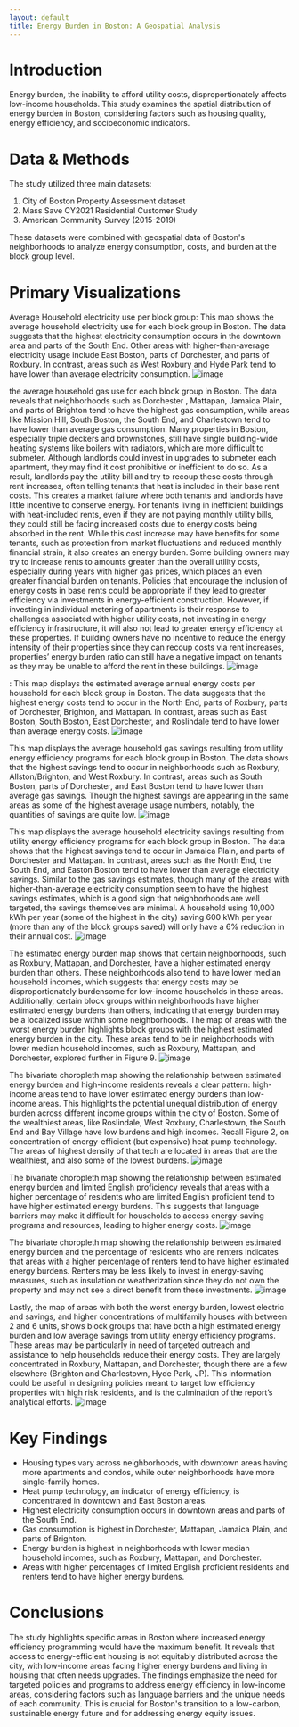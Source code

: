 ```yaml
---
layout: default
title: Energy Burden in Boston: A Geospatial Analysis
---
```

# Introduction
Energy burden, the inability to afford utility costs, disproportionately affects low-income households. This study examines the spatial distribution of energy burden in Boston, considering factors such as housing quality, energy efficiency, and socioeconomic indicators.
# Data & Methods
The study utilized three main datasets:

1. City of Boston Property Assessment dataset
2. Mass Save CY2021 Residential Customer Study
3. American Community Survey (2015-2019)

These datasets were combined with geospatial data of Boston's neighborhoods to analyze energy consumption, costs, and burden at the block group level.
# Primary Visualizations 
Average Household electricity use per block group: This map shows the average household electricity use for each block group in Boston. The data suggests that the highest electricity consumption occurs in the downtown area and parts of the South End. Other areas with higher-than-average electricity usage include East Boston, parts of Dorchester, and parts of Roxbury. In contrast, areas such as West Roxbury and Hyde Park tend to have lower than average electricity consumption. 
![image](https://github.com/user-attachments/assets/bfe55410-0f73-4b17-8d1a-54ea35bfb10f)

the average household gas use for each block group in Boston. The data reveals that neighborhoods such as Dorchester , Mattapan, Jamaica Plain, and parts of Brighton tend to have the highest gas consumption, while areas like Mission Hill, South Boston, the South End, and Charlestown tend to have lower than average gas consumption. Many properties in Boston, especially triple deckers and brownstones, still have single building-wide heating systems like boilers with radiators, which are more difficult to submeter. Although landlords could invest in upgrades to submeter each apartment, they may find it cost prohibitive or inefficient to do so. As a result, landlords pay the utility bill and try to recoup these costs through rent increases, often telling tenants that heat is included in their base rent costs. This creates a market failure where both tenants and landlords have little incentive to conserve energy. For tenants living in inefficient buildings with heat-included rents, even if they are not paying monthly utility bills, they could still be facing increased costs due to energy costs being absorbed in the rent. While this cost increase may have benefits for some tenants, such as protection from market fluctuations and reduced monthly financial strain, it also creates an energy burden. Some building owners may try to increase rents to amounts greater than the overall utility costs, especially during years with higher gas prices, which places an even greater financial burden on tenants.
Policies that encourage the inclusion of energy costs in base rents could be appropriate if they lead to greater efficiency via investments in energy-efficient construction. However, if investing in individual metering of apartments is their response to challenges associated with higher utility costs, not investing in energy efficiency infrastructure, it will also not lead to greater energy efficiency at these properties. If building owners have no incentive to reduce the energy intensity of their properties since they can recoup costs via rent increases, properties’ energy burden ratio can still have a negative impact on tenants as they may be unable to afford the rent in these buildings.
![image](https://github.com/user-attachments/assets/bef855b3-906b-4e6b-ac26-86bac6f0a9a8)

: This map displays the estimated average annual energy costs per household for each block group in Boston. The data suggests that the highest energy costs tend to occur in the North End, parts of Roxbury, parts of Dorchester, Brighton, and Mattapan. In contrast, areas such as East Boston, South Boston, East Dorchester, and Roslindale tend to have lower than average energy costs. 
![image](https://github.com/user-attachments/assets/298a8c5e-f646-4d7f-9520-e197818a8d19)

This map displays the average household gas savings resulting from utility energy efficiency programs for each block group in Boston. The data shows that the highest savings tend to occur in neighborhoods such as Roxbury, Allston/Brighton, and West Roxbury. In contrast, areas such as South Boston, parts of Dorchester, and East Boston tend to have lower than average gas savings. Though the highest savings are appearing in the same areas as some of the highest average usage numbers, notably, the quantities of savings are quite low. 
![image](https://github.com/user-attachments/assets/2ab927ff-4179-4f49-bd3f-dcaa5178bfe9)

This map displays the average household electricity savings resulting from utility energy efficiency programs for each block group in Boston. The data shows that the highest savings tend to occur in Jamaica Plain, and parts of Dorchester and Mattapan. In contrast, areas such as the North End, the South End, and Easton Boston tend to have lower than average electricity savings. Similar to the gas savings estimates, though many of the areas with higher-than-average electricity consumption seem to have the highest savings estimates, which is a good sign that neighborhoods are well targeted, the savings themselves are minimal. A household using 10,000 kWh per year (some of the highest in the city) saving 600 kWh per year (more than any of the block groups saved) will only have a 6% reduction in their annual cost. 
![image](https://github.com/user-attachments/assets/db88b5a2-033c-4de2-86a3-d2d0e3a632cd)

The estimated energy burden map shows that certain neighborhoods, such as Roxbury, Mattapan, and Dorchester, have a higher estimated energy burden than others. These neighborhoods also tend to have lower median household incomes, which suggests that energy costs may be disproportionately burdensome for low-income households in these areas. Additionally, certain block groups within neighborhoods have higher estimated energy burdens than others, indicating that energy burden may be a localized issue within some neighborhoods. The map of areas with the worst energy burden highlights block groups with the highest estimated energy burden in the city. These areas tend to be in neighborhoods with lower median household incomes, such as Roxbury, Mattapan, and Dorchester, explored further in Figure 9.
![image](https://github.com/user-attachments/assets/d63ce279-fec1-46e4-9d55-a628e96bb8a4)

The bivariate choropleth map showing the relationship between estimated energy burden and high-income residents reveals a clear pattern: high-income areas tend to have lower estimated energy burdens than low-income areas. This highlights the potential unequal distribution of energy burden across different income groups within the city of Boston. Some of the wealthiest areas, like Roslindale, West Roxbury, Charlestown, the South End and Bay Village have low burdens and high incomes. Recall Figure 2, on concentration of energy-efficient (but expensive) heat pump technology. The areas of highest density of that tech are located in areas that are the wealthiest, and also some of the lowest burdens. 
![image](https://github.com/user-attachments/assets/64b6cabe-da3e-4918-aa4c-6c8268773d0a)

The bivariate choropleth map showing the relationship between estimated energy burden and limited English proficiency reveals that areas with a higher percentage of residents who are limited English proficient tend to have higher estimated energy burdens. This suggests that language barriers may make it difficult for households to access energy-saving programs and resources, leading to higher energy costs. 
![image](https://github.com/user-attachments/assets/2bc40afe-da3d-40fc-ab17-0cc5ced47b6d)


The bivariate choropleth map showing the relationship between estimated energy burden and the percentage of residents who are renters indicates that areas with a higher percentage of renters tend to have higher estimated energy burdens. Renters may be less likely to invest in energy-saving measures, such as insulation or weatherization since they do not own the property and may not see a direct benefit from these investments. 
![image](https://github.com/user-attachments/assets/7278c980-e204-4fb2-959d-103914b1c6bf)

Lastly, the map of areas with both the worst energy burden, lowest electric and savings, and higher concentrations of multifamily houses with between 2 and 6 units, shows block groups that have both a high estimated energy burden and low average savings from utility energy efficiency programs. These areas may be particularly in need of targeted outreach and assistance to help households reduce their energy costs. They are largely concentrated in Roxbury, Mattapan, and Dorchester, though there are a few elsewhere (Brighton and Charlestown, Hyde Park, JP). This information could be useful in designing policies meant to target low efficiency properties with high risk residents, and is the culmination of the report’s analytical efforts.
![image](https://github.com/user-attachments/assets/b7bc7eee-b908-44e2-8137-f5bd60b9336d)



# Key Findings

- Housing types vary across neighborhoods, with downtown areas having more apartments and condos, while outer neighborhoods have more single-family homes.
- Heat pump technology, an indicator of energy efficiency, is concentrated in downtown and East Boston areas.
- Highest electricity consumption occurs in downtown areas and parts of the South End.
- Gas consumption is highest in Dorchester, Mattapan, Jamaica Plain, and parts of Brighton.
- Energy burden is highest in neighborhoods with lower median household incomes, such as Roxbury, Mattapan, and Dorchester.
- Areas with higher percentages of limited English proficient residents and renters tend to have higher energy burdens.

# Conclusions
The study highlights specific areas in Boston where increased energy efficiency programming would have the maximum benefit. It reveals that access to energy-efficient housing is not equitably distributed across the city, with low-income areas facing higher energy burdens and living in housing that often needs upgrades.
The findings emphasize the need for targeted policies and programs to address energy efficiency in low-income areas, considering factors such as language barriers and the unique needs of each community. This is crucial for Boston's transition to a low-carbon, sustainable energy future and for addressing energy equity issues.
